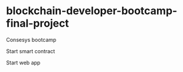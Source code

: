 # blockchain-developer-bootcamp-final-project
Consesys bootcamp


Start smart contract

Start web app